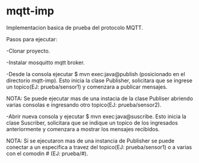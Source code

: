 # mqtt-imp

Implementacion basica de prueba del protocolo MQTT.

Pasos para ejecutar:

-Clonar proyecto.

-Instalar mosquitto mqtt broker.

-Desde la consola ejecutar $ mvn exec:java@publish (posicionado en el directorio mqtt-imp). Esto inicia la clase Publisher, solicitara que se ingrese un topico(EJ: prueba/sensor1) y comenzara a publicar mensajes.

NOTA: Se puede ejecutar mas de una instacia de la clase Publiser abriendo varias consolas e ingresando otro topico(EJ: prueba/sensor2).

-Abrir nueva consola y ejecutar $ mvn exec:java@suscribe. Esto inicia la clase Suscriber, solicitara que se indique un topico de los ingresados anteriormente y comenzara a mostrar los mensajes recibidos.

NOTA: Si se ejecutaron mas de una instancia de Publisher se puede conectar a un especifica a travez del topico(EJ: prueba/sensor1) o a
varias con el comodin # (EJ: prueba/#).

